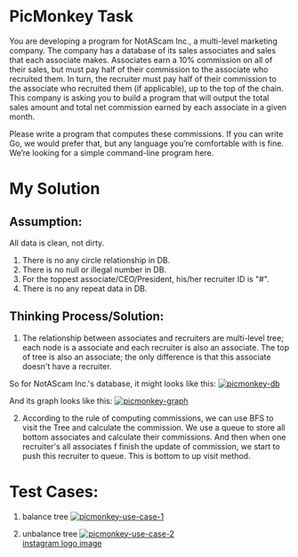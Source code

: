 # PicMonkey Task

You are developing a program for NotAScam Inc., a multi-level marketing company. 
The company has a database of its sales associates and sales that each associate makes. 
Associates earn a 10% commission on all of their sales, 
but must pay half of their commission to the associate who recruited them. 
In turn, the recruiter must pay half of their commission to the associate 
who recruited them (if applicable), up to the top of the chain.  
This company is asking you to build a program that will output the total sales amount and 
total net commission earned by each associate in a given month.
 
Please write a program that computes these commissions. 
If you can write Go, we would prefer that, 
but any language you’re comfortable with is fine. We’re looking for a simple command-line program here.

# My Solution

## Assumption:

All data is clean, not dirty. 
1. There is no any circle relationship in DB.
2. There is no null or illegal number in DB. 
3. For the toppest associate/CEO/President, his/her recruiter ID is "#".
4. There is no any repeat data in DB. 


## Thinking Process/Solution: 

1. The relationship between associates and recruiters are multi-level tree; each node is a associate and 
each recruiter is also an associate. The top of tree is also an associate; the only difference is that this associate 
doesn't have a recruiter. 

So for NotAScam Inc.'s database, it might looks like this:
<a href="https://imgbb.com/"><img src="https://i.ibb.co/K6L45VK/picmonkey-db.png" alt="picmonkey-db" border="0"></a>

And its graph looks like this:
<a href="https://imgbb.com/"><img src="https://i.ibb.co/jWJG9SJ/picmonkey-graph.png" alt="picmonkey-graph" border="0"></a>

2. According to the rule of computing commissions, we can use BFS to visit the Tree and calculate the commission. 
We use a queue to store all bottom associates and calculate their commissions. And then when one recruiter's all associates f
finish the update of commission, we start to push this recruiter to queue. This is bottom to up visit method. 

# Test Cases:

1. balance tree 
<a href="https://imgbb.com/"><img src="https://i.ibb.co/jVYv13t/picmonkey-use-case-1.png" alt="picmonkey-use-case-1" border="0"></a>

2. unbalance tree
<a href="https://imgbb.com/"><img src="https://i.ibb.co/KKNC90b/picmonkey-use-case-2.png" alt="picmonkey-use-case-2" border="0"></a><br /><a target='_blank' href='https://imgbb.com/'>instagram logo image</a><br />
